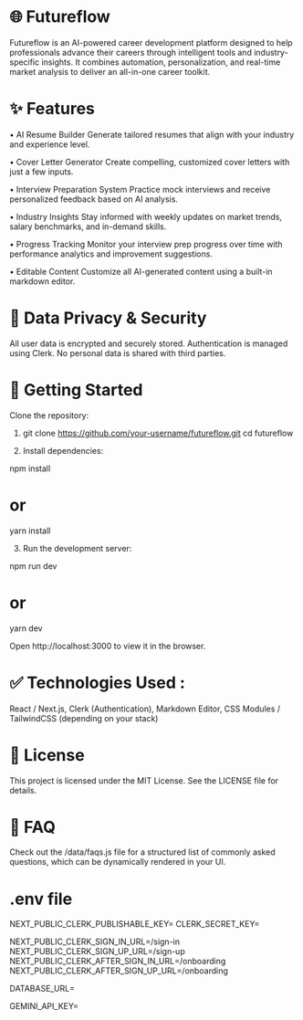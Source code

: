 # 🌐 Futureflow

Futureflow is an AI-powered career development platform designed to help professionals advance their careers through intelligent tools and industry-specific insights. It combines automation, personalization, and real-time market analysis to deliver an all-in-one career toolkit.

# ✨ Features

• AI Resume Builder
Generate tailored resumes that align with your industry and experience level.

• Cover Letter Generator
Create compelling, customized cover letters with just a few inputs.

• Interview Preparation System
Practice mock interviews and receive personalized feedback based on AI analysis.

• Industry Insights
Stay informed with weekly updates on market trends, salary benchmarks, and in-demand skills.

• Progress Tracking
Monitor your interview prep progress over time with performance analytics and improvement suggestions.

• Editable Content
Customize all AI-generated content using a built-in markdown editor.

# 🔐 Data Privacy & Security
All user data is encrypted and securely stored.
Authentication is managed using Clerk.
No personal data is shared with third parties.


# 🚀 Getting Started

Clone the repository:

1. git clone https://github.com/your-username/futureflow.git
    cd futureflow

2. Install dependencies:

npm install
# or
yarn install

3. Run the development server:

npm run dev
# or
yarn dev

Open http://localhost:3000 to view it in the browser.


# ✅ Technologies Used :
React / Next.js,
Clerk (Authentication),
Markdown Editor,
CSS Modules / TailwindCSS (depending on your stack)

# 📄 License
This project is licensed under the MIT License. See the LICENSE file for details.

# 🙋 FAQ
Check out the /data/faqs.js file for a structured list of commonly asked questions, which can be dynamically rendered in your UI.


# .env file 

NEXT_PUBLIC_CLERK_PUBLISHABLE_KEY=
CLERK_SECRET_KEY=

NEXT_PUBLIC_CLERK_SIGN_IN_URL=/sign-in
NEXT_PUBLIC_CLERK_SIGN_UP_URL=/sign-up
NEXT_PUBLIC_CLERK_AFTER_SIGN_IN_URL=/onboarding
NEXT_PUBLIC_CLERK_AFTER_SIGN_UP_URL=/onboarding

DATABASE_URL=


GEMINI_API_KEY=
